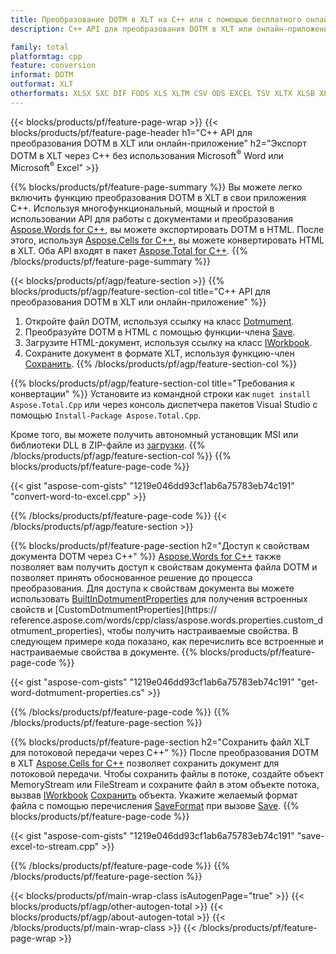 ```yaml
---
title: Преобразование DOTM в XLT на C++ или с помощью бесплатного онлайн-конвертера
description: C++ API для преобразования DOTM в XLT или онлайн-приложение без использования Microsoft Word или Microsoft Excel или онлайн. Быстро протестируйте бесплатный онлайн-конвертер POT в CSV, прежде чем интегрировать код.

family: total
platformtag: cpp
feature: conversion
informat: DOTM
outformat: XLT
otherformats: XLSX SXC DIF FODS XLS XLTM CSV ODS EXCEL TSV XLTX XLSB XLAM XLSM
---
```

{{< blocks/products/pf/feature-page-wrap >}}
{{< blocks/products/pf/feature-page-header h1="C++ API для преобразования DOTM в XLT или онлайн-приложение" h2="Экспорт DOTM в XLT через C++ без использования Microsoft<sup>&reg;</sup> Word или Microsoft<sup>&reg;</sup> Excel" >}}

{{% blocks/products/pf/feature-page-summary %}}
Вы можете легко включить функцию преобразования DOTM в XLT в свои приложения C++. Используя многофункциональный, мощный и простой в использовании API для работы с документами и преобразования [Aspose.Words for C++](https://products.aspose.com/words/cpp/), вы можете экспортировать DOTM в HTML. После этого, используя [Aspose.Cells for C++](https://products.aspose.com/cells/cpp/), вы можете конвертировать HTML в XLT. Оба API входят в пакет [Aspose.Total for C++](https://products.aspose.com/total/cpp/). 
{{% /blocks/products/pf/feature-page-summary  %}}

{{< blocks/products/pf/agp/feature-section >}}
{{% blocks/products/pf/agp/feature-section-col title="C++ API для преобразования DOTM в XLT или онлайн-приложение" %}}
1. Откройте файл DOTM, используя ссылку на класс [Dotmument](https://reference.aspose.com/words/cpp/class/aspose.words.dotmument).
2. Преобразуйте DOTM в HTML с помощью функции-члена [Save](https://reference.aspose.com/words/cpp/class/aspose.words.dotmument#save_string_saveformat).
3. Загрузите HTML-документ, используя ссылку на класс [IWorkbook](https://reference.aspose.com/cells/cpp/class/aspose.cells.i_workbook).
4. Сохраните документ в формате XLT, используя функцию-член [Сохранить](https://reference.aspose.com/cells/cpp/class/aspose.cells.i_workbook#a5dc7de23f7ceba76a05dc1d49f51502e).
{{% /blocks/products/pf/agp/feature-section-col %}}

{{% blocks/products/pf/agp/feature-section-col title="Требования к конвертации" %}}
Установите из командной строки как ```nuget install Aspose.Total.Cpp``` или через консоль диспетчера пакетов Visual Studio с помощью ```Install-Package Aspose.Total.Cpp```.

Кроме того, вы можете получить автономный установщик MSI или библиотеки DLL в ZIP-файле из [загрузки](https://releases.aspose.comtotal/cpp).
{{% /blocks/products/pf/agp/feature-section-col %}}
{{% blocks/products/pf/feature-page-code %}}

{{< gist "aspose-com-gists" "1219e046dd93cf1ab6a75783eb74c191" "convert-word-to-excel.cpp" >}}



{{% /blocks/products/pf/feature-page-code %}}
{{< /blocks/products/pf/agp/feature-section >}}

{{% blocks/products/pf/feature-page-section  h2="Доступ к свойствам документа DOTM через C++" %}}
[Aspose.Words for C++](https://products.aspose.com/words/cpp/) также позволяет вам получить доступ к свойствам документа файла DOTM и позволяет принять обоснованное решение до процесса преобразования. Для доступа к свойствам документа вы можете использовать [BuiltInDotmumentProperties](https://reference.aspose.com/words/cpp/class/aspose.words.properties.built_in_dotmument_properties) для получения встроенных свойств и [CustomDotmumentProperties](https:// reference.aspose.com/words/cpp/class/aspose.words.properties.custom_dotmument_properties), чтобы получить настраиваемые свойства. В следующем примере кода показано, как перечислить все встроенные и настраиваемые свойства в документе.
{{% blocks/products/pf/feature-page-code %}}

{{< gist "aspose-com-gists" "1219e046dd93cf1ab6a75783eb74c191" "get-word-dotmument-properties.cs" >}}

{{% /blocks/products/pf/feature-page-code  %}}
{{% /blocks/products/pf/feature-page-section %}}

{{% blocks/products/pf/feature-page-section  h2="Сохранить файл XLT для потоковой передачи через C++" %}}
После преобразования DOTM в XLT [Aspose.Cells for C++](https://products.aspose.com/cells/cpp/) позволяет сохранить документ для потоковой передачи. Чтобы сохранить файлы в потоке, создайте объект MemoryStream или FileStream и сохраните файл в этом объекте потока, вызвав [IWorkbook](https://reference.aspose.com/cells/cpp/class/aspose.cells.i_workbook) [Сохранить](https://reference.aspose.com/cells/cpp/class/aspose.cells.i_workbook#a77072cfb929787df9ad1f38b02f58349) объекта. Укажите желаемый формат файла с помощью перечисления [SaveFormat](https://reference.aspose.com/cells/cpp/namespace/aspose.cells#a11cae527e4e68f1adcac8f47ea64481a) при вызове [Save](https://reference.aspose.com/cells/cpp/class/aspose.cells.i_workbook#a77072cfb929787df9ad1f38b02f58349).
{{% blocks/products/pf/feature-page-code %}}

{{< gist "aspose-com-gists" "1219e046dd93cf1ab6a75783eb74c191" "save-excel-to-stream.cpp" >}}

{{% /blocks/products/pf/feature-page-code  %}}
{{% /blocks/products/pf/feature-page-section %}}

{{< blocks/products/pf/main-wrap-class isAutogenPage="true" >}}
{{< blocks/products/pf/agp/other-autogen-total >}}
{{< blocks/products/pf/agp/about-autogen-total >}}
{{< /blocks/products/pf/main-wrap-class >}}
{{< /blocks/products/pf/feature-page-wrap >}}